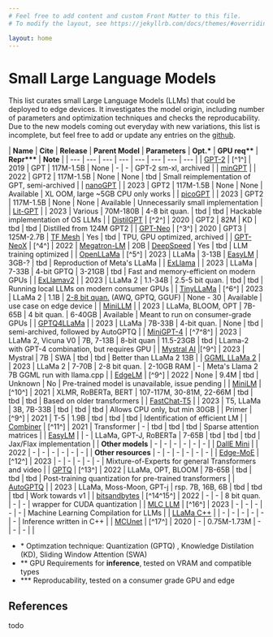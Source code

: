 ```yaml
---
# Feel free to add content and custom Front Matter to this file.
# To modify the layout, see https://jekyllrb.com/docs/themes/#overriding-theme-defaults

layout: home
---
```

<style>
    .wrapper {
        margin-left: 30px;
    }
    .home {
        width: 230%;
    }

    table th:first-of-type {
    width: 12%;
    }
    table th:nth-of-type(2) {
    width: 3%;
    }
    table th:nth-of-type(3) {
    width: 3%;
    }
    table th:nth-of-type(4) {
    width: 15%;
    }
    table th:nth-of-type(5) {
    width: 10%;
    }
    table th:nth-of-type(6) {
    width: 10%;
    }
    table th:nth-of-type(7) {
    width: 10%;
    }
    table th:nth-of-type(8) {
    width: 10%;
    }
    table th:nth-of-type(9) {
    width: 40%;
    }
</style>

# Small Large Language Models

This list curates small Large Language Models (LLMs) that could be deployed to edge devices. It investigates the model origin, including number of parameters and optimization techniques and checks the reproducability. Due to the new models coming out everyday with new variations, this list is incomplete, but feel free to add or update any entries on the [github](https://github.com/rvandernoort/SmallLLMs).

<div class="table-wrapper" markdown="block">

| **Name** | **Cite** | **Release** | **Parent Model** | **Parameters** | **Opt.\*** |  **GPU req\*\*** | **Repr\*\*\*** | **Note** |
| --- | --- | --- | --- | --- | --- | --- | --- |
| [GPT-2](https://github.com/openai/gpt-2) | [^1^] | 2019 | GPT | 117M-1.5B | None | - | - | GPT-2 sm-xl, archived |
| [minGPT](https://github.com/karpathy/minGPT) | | 2022 | GPT2 | 117M-1.5B | None |  None | tbd | Small reimplementation of GPT, semi-archived |
| [nanoGPT](https://github.com/karpathy/nanoGPT) | | 2023 | GPT2 | 117M-1.5B | None | None | Available | XL OOM, large ~5GB CPU only works |
| [picoGPT](https://github.com/jaymody/picoGPT) | | 2023 | GPT2 | 117M-1.5B | None | None | Available | Unnecessarily small implementation |
| [Lit-GPT](https://github.com/Lightning-AI/lit-gpt) | | 2023 | Various | 70M-180B | 4-8 bit quan. | tbd | tbd | Hackable implementation of OS LLMs |
| [DistilGPT](https://huggingface.co/distilgpt2?text=My+name+is+Thomas+and+my+main) | [^2^] | 2020 | GPT2 | 82M | KD | tbd | tbd | Distilled from 124M GPT2 |
| [GPT-Neo](https://github.com/EleutherAI/gpt-neo) | [^3^] | 2020 | GPT3 | 125M-2.7B | [TF Mesh](https://github.com/tensorflow/mesh) | Yes | tbd | TPU, GPU optimized, archived |
| [GPT-NeoX](https://github.com/EleutherAI/gpt-neox/) | [^4^] | 2022 | [Megatron-LM](https://github.com/NVIDIA/Megatron-LM) | 20B | [DeepSpeed](https://www.deepspeed.ai) | Yes | tbd | LLM training optimized |
| [OpenLLaMa](https://github.com/openlm-research/open_llama) | [^5^] | 2023 | LLaMa | 3-13B | [EasyLM](https://github.com/young-geng/EasyLM) | 3GB-? | tbd | Reproduction of Meta's LLaMa |
| [ExLlama](https://github.com/turboderp/exllama) | | 2023 | LLaMa | 7-33B | 4-bit GPTQ | 3-21GB | tbd | Fast and memory-efficient on modern GPUs |
| [ExLlamav2](https://github.com/turboderp/exllamav2) | | 2023 | LLaMa 2 |  1.1-34B | 2.5-5 bit quan. | tbd | tbd | Running local LLMs on modern consumer GPUs |
| [TinyLLaMa](https://github.com/jzhang38/TinyLlama) | [^6^] | 2023 | LLaMa 2 | 1.1B |  [2-8 bit quan.](https://huggingface.co/TheBloke/TinyLlama-1.1B-Chat-v0.3-GGUF) (AWQ, GPTQ, GGUF) | None - 30 | Available | use case on edge device |
| [MiniLLM](https://github.com/kuleshov/minillm) | | 2023 | LLaMa, BLOOM, OPT | 7B-65B | 4 bit quan. | 6-40GB | Available | Meant to run on consumer-grade GPUs |
| [GPTQ4LLaMa](https://github.com/qwopqwop200/GPTQ-for-LLaMa) | | 2023 | LLaMa | 7B-33B | 4-bit quan. | None | tbd | semi-archived, followed by AutoGPTQ |
| [MiniGPT-4](https://github.com/Vision-CAIR/MiniGPT-4) | [^7^8^] | 2023 | LLaMa 2, Vicuna V0 | 7B, 7-13B | 8-bit quan | 11.5-23GB | tbd | LLama-2 with GPT-4 combination, but requires GPU |
| [Mystral AI](https://github.com/mistralai/mistral-src) |[^9^] | 2023 | Mystral | 7B | SWA | tbd | tbd | Better than LLaMa 2 13B |
| [GGML LLaMa 2](https://huggingface.co/EDGE-AI/EDGE_0-7B_GGML) | | 2023 | LLaMa 2 | 7-70B | 2-8 bit quan. | 2-10GB RAM | - | Meta's Llama 2 7B GGML run with llama.cpp |
| [EdgeLM](https://github.com/microsoft/unilm/tree/master/edgelm) | [^9^] | 2022 | None | 9.4M | tbd | Unknown | No | Pre-trained model is unavailable, issue pending |
| [MiniLM](https://github.com/microsoft/unilm/tree/master/minilm) | [^10^] | 2021 | XLMR, RoBERTa, BERT | 107-117M, 30-81M, 22-66M | tbd | tbd | tbd | Based on older transformers |
| [FastChat-T5](https://github.com/lm-sys/FastChat#FastChat-T5) | | 2023 | T5, LLaMa | 3B, 7B-33B | tbd | tbd | tbd | Allows CPU only, but min 30GB |
| Primer | [^9^] | 2021 | T-5 | 1.9B | tbd | tbd | tbd | Identification of efficient LM |
| [Combiner](https://github.com/google-research/google-research/tree/master/combiner) | [^11^] | 2021 | Transformer | - | tbd | tbd | tbd | Sparse attention matrices |
| [EasyLM](https://github.com/young-geng/EasyLM/tree/main) | | - | LLaMa, GPT-J, RoBERTa | 7-65B | tbd | tbd | tbd | Jax/Flax implementation |
| **Other models** | - | - | - | - | - | - |
| [DallE Mini](https://github.com/borisdayma/dalle-mini) | | 2022 | - | - | - | - | - | - |
| **Other resources** | - | - | - | - | - | - |
| [Edge-MoE](https://github.com/sharc-lab/Edge-MoE) | [^12^] | 2023 | - | - | - | - | - | Mixture-of-Experts for general Transformers and video |
| [GPTQ](https://github.com/IST-DASLab/gptq) | [^13^] | 2022 | LLaMa, OPT, BLOOM | 7B-65B | tbd | tbd | tbd | Post-training quantization for pre-trained transformers |
| [AutoGPTQ](https://github.com/PanQiWei/AutoGPTQ) | | 2023 | LLaMa, Moss-Moon, GPT-j | rsp. 7B, 16B, 6B | tbd | tbd | tbd | Work towards v1 |
| [bitsandbytes](https://github.com/TimDettmers/bitsandbytes) | [^14^15^] | 2022 | - | - | 8 bit quan. | - | - | wrapper for CUDA quantization |
| [MLC LLM](https://github.com/mlc-ai/mlc-llm) | [^16^] | 2023 | - | - | - | - | - | Machine Learning Compilation for LLMs |
| [LLaMa C++](https://github.com/ggerganov/llama.cpp/) | | - | - | - | - | - | - | Inference written in C++ |
| [MCUnet](https://github.com/mit-han-lab/mcunet) | [^17^] | 2020 | - | 0.75M-1.73M | - | - | - | |

</div>

- \* Optimzation technique: Quantization (GPTQ) , Knowledge Distilation (KD), Sliding Window Attention (SWA)
- \*\* GPU Requirements for **inference**, tested on VRAM and compatible types
- \*\*\* Reproducability, tested on a consumer grade GPU and edge 

## References

todo
